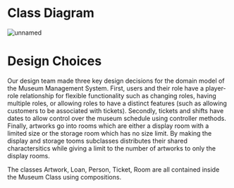 # Class Diagram
![unnamed](https://user-images.githubusercontent.com/98911345/198682819-ee9ca272-d856-421a-907f-9653b0441905.jpg)

# Design Choices 
Our design team made three key design decisions for the domain model of the Museum Management System. First, users and their role have a player-role relationship for flexible functionality such as changing roles, having multiple roles, or allowing roles to have a distinct features (such as allowing customers to be associated with tickets). Secondly, tickets and shifts have dates to allow control over the museum schedule using controller methods. Finally, artworks go into rooms which are either a display room with a limited size or the storage room which has no size limit. By making the display and storage tooms subclasses distributes their shared charactersitics while giving a limit to the number of artworks to only the display rooms.

The classes Artwork, Loan, Person, Ticket, Room are all contained inside the Museum Class using compositions.
